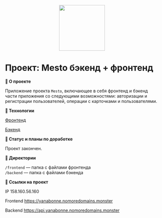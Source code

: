 <div align="center">
  <img src="https://media.giphy.com/media/ERc1EaVfHOq4w/giphy.gif" width="150"/>
</div>

# Проект: Mesto бэкенд + фронтенд

**:link: О проекте**

Приложение проекта `Mesto`, включающее в себя фронтенд и бэкенд части приложения со следующими возможностями: авторизации и регистрации пользователей, операции с карточками и пользователями.

**:link: Технологии**

[Фронтенд](https://github.com/Yanabonne/react-mesto-auth)

[Бэкенд](https://github.com/Yanabonne/express-mesto-gha)

**:link: Статус и планы по доработке**

Проект закончен.

**:link: Директории**

`/frontend` — папка с файлами фронтенда  
`/backend` — папка с файлами бэкенда   

**:link: Ссылки на проект**

IP 158.160.56.160

Frontend https://yanabonne.nomoredomains.monster

Backend https://api.yanabonne.nomoredomains.monster
